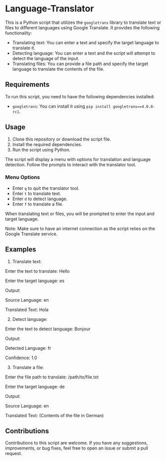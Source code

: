 # Language-Translator

This is a Python script that utilizes the `googletrans` library to translate text or files to different languages using Google Translate. It provides the following functionality:

- Translating text: You can enter a text and specify the target language to translate it.
- Detecting language: You can enter a text and the script will attempt to detect the language of the input.
- Translating files: You can provide a file path and specify the target language to translate the contents of the file.

## Requirements

To run this script, you need to have the following dependencies installed:

- `googletrans`: You can install it using `pip install googletrans==4.0.0-rc1`.

## Usage

1. Clone this repository or download the script file.
2. Install the required dependencies.
3. Run the script using Python.

The script will display a menu with options for translation and language detection. Follow the prompts to interact with the translator tool.

### Menu Options

- Enter `q` to quit the translator tool.
- Enter `t` to translate text.
- Enter `d` to detect language.
- Enter `f` to translate a file.

When translating text or files, you will be prompted to enter the input and target language.

Note: Make sure to have an internet connection as the script relies on the Google Translate service.

## Examples

1. Translate text:

Enter the text to translate: Hello

Enter the target language: es

Output:

Source Language: en

Translated Text: Hola

2. Detect language:

Enter the text to detect language: Bonjour

Output:

Detected Language: fr

Confidence: 1.0

3. Translate a file:

Enter the file path to translate: /path/to/file.txt

Enter the target language: de

Output:

Source Language: en

Translated Text: (Contents of the file in German)

## Contributions

Contributions to this script are welcome. If you have any suggestions, improvements, or bug fixes, feel free to open an issue or submit a pull request.
